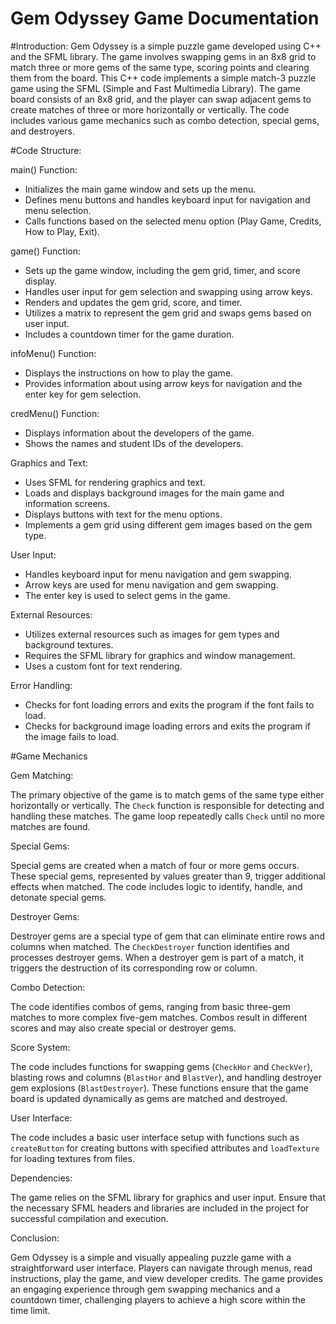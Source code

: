 # Gem Odyssey Game Documentation

#Introduction:
Gem Odyssey is a simple puzzle game developed using C++ and the SFML library. The game involves swapping gems in an 8x8 grid to match three or more gems of the same type, scoring points and clearing them from the board. This C++ code implements a simple match-3 puzzle game using the SFML (Simple and Fast Multimedia Library). The game board consists of an 8x8 grid, and the player can swap adjacent gems to create matches of three or more horizontally or vertically. The code includes various game mechanics such as combo detection, special gems, and destroyers.

#Code Structure:

main() Function:
- Initializes the main game window and sets up the menu.
- Defines menu buttons and handles keyboard input for navigation and menu selection.
- Calls functions based on the selected menu option (Play Game, Credits, How to Play, Exit).

game() Function:
- Sets up the game window, including the gem grid, timer, and score display.
- Handles user input for gem selection and swapping using arrow keys.
- Renders and updates the gem grid, score, and timer.
- Utilizes a matrix to represent the gem grid and swaps gems based on user input.
- Includes a countdown timer for the game duration.

infoMenu() Function:
- Displays the instructions on how to play the game.
- Provides information about using arrow keys for navigation and the enter key for gem selection.

credMenu() Function:
- Displays information about the developers of the game.
- Shows the names and student IDs of the developers.

Graphics and Text:
- Uses SFML for rendering graphics and text.
- Loads and displays background images for the main game and information screens.
- Displays buttons with text for the menu options.
- Implements a gem grid using different gem images based on the gem type.

User Input:
- Handles keyboard input for menu navigation and gem swapping.
- Arrow keys are used for menu navigation and gem swapping.
- The enter key is used to select gems in the game.

External Resources:
- Utilizes external resources such as images for gem types and background textures.
- Requires the SFML library for graphics and window management.
- Uses a custom font for text rendering.

Error Handling:
- Checks for font loading errors and exits the program if the font fails to load.
- Checks for background image loading errors and exits the program if the image fails to load.

#Game Mechanics

Gem Matching:

The primary objective of the game is to match gems of the same type either horizontally or vertically. The `Check` function is responsible for detecting and handling these matches. The game loop repeatedly calls `Check` until no more matches are found.

 Special Gems:

Special gems are created when a match of four or more gems occurs. These special gems, represented by values greater than 9, trigger additional effects when matched. The code includes logic to identify, handle, and detonate special gems.

Destroyer Gems:

Destroyer gems are a special type of gem that can eliminate entire rows and columns when matched. The `CheckDestroyer` function identifies and processes destroyer gems. When a destroyer gem is part of a match, it triggers the destruction of its corresponding row or column.

Combo Detection:

The code identifies combos of gems, ranging from basic three-gem matches to more complex five-gem matches. Combos result in different scores and may also create special or destroyer gems.

Score System:

The code includes functions for swapping gems (`CheckHor` and `CheckVer`), blasting rows and columns (`BlastHor` and `BlastVer`), and handling destroyer gem explosions (`BlastDestroyer`). These functions ensure that the game board is updated dynamically as gems are matched and destroyed.

User Interface:

The code includes a basic user interface setup with functions such as `createButton` for creating buttons with specified attributes and `loadTexture` for loading textures from files.

Dependencies:

The game relies on the SFML library for graphics and user input. Ensure that the necessary SFML headers and libraries are included in the project for successful compilation and execution.

Conclusion:

Gem Odyssey is a simple and visually appealing puzzle game with a straightforward user interface. Players can navigate through menus, read instructions, play the game, and view developer credits. The game provides an engaging experience through gem swapping mechanics and a countdown timer, challenging players to achieve a high score within the time limit.
